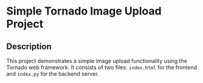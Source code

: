 # Simple Tornado Image Upload Project

## Description

This project demonstrates a simple image upload functionality using the Tornado web framework. It consists of two files: `index.html` for the frontend and `index.py` for the backend server.
